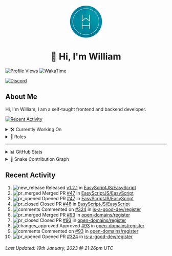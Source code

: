 <p align="center">
  <a href="https://wdh.gg">
    <img src="https://raw.githubusercontent.com/WilliamDavidHarrison/WilliamDavidHarrison/main/assets/logo.png" height="100" width="100">
  </a>
</p>

<h1 align="center">👋 Hi, I'm William</h1>

[![Profile Views](https://komarev.com/ghpvc/?username=williamdavidharrison&color=blue&style=for-the-badge)](https://wdh.gg/github)
[![WakaTime](https://wakatime.com/badge/user/817e29c1-e1ac-4adc-936b-37bfa447c165.svg?style=for-the-badge)](https://wdh.gg/wakatime)

[![Discord](https://lanyard.cnrad.dev/api/853158265466257448)](https://wdh.gg/discord/account)

## About Me
Hi, I'm William, I am a self-taught frontend and backend developer.

[![Recent Activity](https://img.shields.io/badge/-Recent%20Activity-333333?style=for-the-badge&logo=github)](https://wdh.gg/activity)

<details>
  <summary>🛠️ Currently Working On</summary>
  <br>

  [![Easy Script](https://img.shields.io/badge/-Easy%20Script-333333?style=for-the-badge)](https://wdh.gg/easyscript)

</details>

<details>
  <summary>💼 Roles</summary>
  <br>

  [![Future Focus Accounting](https://img.shields.io/badge/Future%20Focus%20Accounting-Developer-222222?style=for-the-badge)](https://wdh.gg/ffa/github)

  [![Open Domains](https://img.shields.io/badge/Open%20Domains-Maintainer-222222?style=for-the-badge)](https://wdh.gg/od)

  [![is-a.dev](https://img.shields.io/badge/is--a.dev-Maintainer-222222?style=for-the-badge)](https://wdh.gg/is-a-dev)

  [![is-a-good.dev](https://img.shields.io/badge/is--a--good.dev-Helper-222222?style=for-the-badge)](https://wdh.gg/is-a-good-dev)

</details>

---

<details>
  <summary>📊 GitHub Stats</summary>
  <br>

  ![GitHub Stats](https://github-readme-stats.vercel.app/api?username=williamdavidharrison&theme=algolia&show_icons=true&border_radius=8&count_private=true&include_all_commits=true)

  ![Top Languages](https://github-readme-stats.vercel.app/api/top-langs/?username=williamdavidharrison&theme=algolia&layout=compact&border_radius=8)

  ![GitHub Streak](https://streak-stats.demolab.com/?user=WilliamDavidHarrison&theme=dark)

</details>

<details>
  <summary>🐍 Snake Contribution Graph</summary>
  <br>

  ![Snake](https://github.com/WilliamDavidHarrison/WilliamDavidHarrison/blob/output/github-contribution-grid-snake.svg)

</details>

## Recent Activity

<!--RECENT_ACTIVITY:start-->
1. ![new_release](https://cdn.jsdelivr.net/gh/Readme-Workflows/Readme-Icons@main/icons/octicons/Release.svg) Released [v1.2.1](https://github.com/EasyScriptJS/EasyScript/releases/tag/v1.2.1) in [EasyScriptJS/EasyScript](https://github.com/EasyScriptJS/EasyScript)<br>
2. ![pr_merged](https://cdn.jsdelivr.net/gh/Readme-Workflows/Readme-Icons@main/icons/octicons/PullRequestMerged.svg) Merged PR [#47](https://github.com/EasyScriptJS/EasyScript/pull/47) in [EasyScriptJS/EasyScript](https://github.com/EasyScriptJS/EasyScript)<br>
3. ![pr_opened](https://cdn.jsdelivr.net/gh/Readme-Workflows/Readme-Icons@main/icons/octicons/PullRequestOpened.svg) Opened PR [#47](https://github.com/EasyScriptJS/EasyScript/pull/47) in [EasyScriptJS/EasyScript](https://github.com/EasyScriptJS/EasyScript)<br>
4. ![pr_closed](https://cdn.jsdelivr.net/gh/Readme-Workflows/Readme-Icons@main/icons/octicons/PullRequestClosed.svg) Closed PR [#46](https://github.com/EasyScriptJS/EasyScript/pull/46) in [EasyScriptJS/EasyScript](https://github.com/EasyScriptJS/EasyScript)<br>
5. ![comments](https://cdn.jsdelivr.net/gh/Readme-Workflows/Readme-Icons@main/icons/octicons/Comment.svg) Commented on [#324](https://github.com/is-a-good-dev/register/pull/324#issuecomment-1396601366) in [is-a-good-dev/register](https://github.com/is-a-good-dev/register)<br>
6. ![pr_merged](https://cdn.jsdelivr.net/gh/Readme-Workflows/Readme-Icons@main/icons/octicons/PullRequestMerged.svg) Merged PR [#93](https://github.com/open-domains/register/pull/93) in [open-domains/register](https://github.com/open-domains/register)<br>
7. ![pr_closed](https://cdn.jsdelivr.net/gh/Readme-Workflows/Readme-Icons@main/icons/octicons/PullRequestClosed.svg) Closed PR [#93](https://github.com/open-domains/register/pull/93) in [open-domains/register](https://github.com/open-domains/register)<br>
8. ![changes_approved](https://cdn.jsdelivr.net/gh/Readme-Workflows/Readme-Icons@main/icons/octicons/ApprovedChanges.svg) Approved [#93](https://github.com/open-domains/register/pull/93#pullrequestreview-1261171753) in [open-domains/register](https://github.com/open-domains/register)<br>
9. ![comments](https://cdn.jsdelivr.net/gh/Readme-Workflows/Readme-Icons@main/icons/octicons/Comment.svg) Commented on [#93](https://github.com/open-domains/register/pull/93#issuecomment-1396456553) in [open-domains/register](https://github.com/open-domains/register)<br>
10. ![pr_opened](https://cdn.jsdelivr.net/gh/Readme-Workflows/Readme-Icons@main/icons/octicons/PullRequestOpened.svg) Opened PR [#324](https://github.com/is-a-good-dev/register/pull/324) in [is-a-good-dev/register](https://github.com/is-a-good-dev/register)<br>
<!--RECENT_ACTIVITY:end-->

<!--RECENT_ACTIVITY:last_update-->
###### Last Updated: 19th January, 2023 @ 21:26pm UTC
<!--RECENT_ACTIVITY:last_update_end-->
